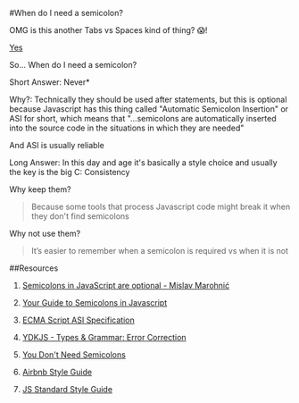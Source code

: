 #When do I need a semicolon?

OMG is this another Tabs vs Spaces kind of thing? :scream:! 

[Yes](https://github.com/twbs/bootstrap/issues/3057)

So... When do I need a semicolon?

Short Answer: Never*

Why?: Technically they should be used after statements, but this is optional because Javascript has this thing called "Automatic Semicolon Insertion" or ASI for short, which means that "...semicolons are automatically inserted into the source code in the situations in which they are needed"

And ASI is usually reliable

Long Answer: In this day and age it's basically a style choice and usually the key is the big C: Consistency

Why keep them?
>Because some tools that process Javascript code might break it when they don't find semicolons

Why not use them?
>It’s easier to remember when a semicolon is required vs when it is not

##Resources

1. [Semicolons in JavaScript are optional -  Mislav Marohnić ](http://mislav.net/2010/05/semicolons/)
2. [Your Guide to Semicolons in Javascript](https://www.codecademy.com/blog/78)
3. [ECMA Script ASI Specification](http://www.ecma-international.org/ecma-262/5.1/#sec-7.9)
4. [YDKJS - Types & Grammar: Error Correction](https://github.com/getify/You-Dont-Know-JS/blob/master/types%20&%20grammar/ch5.md#error-correction)
5. [You Don't Need Semicolons](https://medium.com/@goatslacker/no-you-dont-need-semicolons-148d936b9cf2)

6. [Airbnb Style Guide](https://github.com/airbnb/javascript#semicolons)
7. [JS Standard Style Guide](http://standardjs.com/rules.html)
